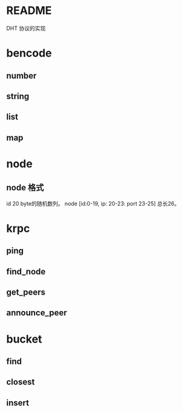 # README

DHT 协议的实现

# bencode

## number
## string
## list
## map

# node

## node 格式

id   20 byte的随机数列。
node [id:0-19, ip: 20-23: port 23-25] 总长26。

# krpc

## ping

## find_node

## get_peers

## announce_peer

# bucket

## find

## closest

## insert
